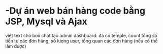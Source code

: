 # -Dự án web bán hàng code bằng JSP, Mysql và Ajax
viết text cho box chat
tạo admin dashboard: đã có temple, count tổng số tiền từ các đơn hàng, số lượng user, tổng quan các đơn hàng (nếu có thể làm được)

